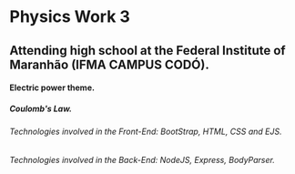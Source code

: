# Physics Work 3 
## Attending high school at the Federal Institute of Maranhão (IFMA CAMPUS CODÓ).
#### Electric power theme.
##### Coulomb's Law.
###### Technologies involved in the Front-End: BootStrap, HTML, CSS and EJS.
###### Technologies involved in the Back-End: NodeJS, Express, BodyParser.
